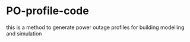 # PO-profile-code
this is a method to generate power outage profiles for building modelling and simulation
